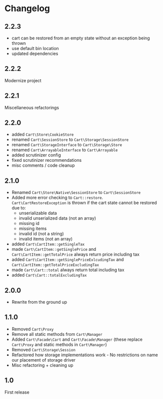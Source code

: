 # Changelog

## 2.2.3

- cart can be restored from an empty state without an exception being thrown
- use default bin location
- updated dependencies

## 2.2.2

Modernize project

## 2.2.1

Miscellaneous refactorings

## 2.2.0

- added `Cart\Store\CookieStore`
- renamed `Cart\SessionStore` to `Cart\Storage\SessionStore`
- renamed `Cart\StorageInterface` to `Cart\Storage\Store`
- renamed `Cart\ArrayableInterface` to `Cart\Arrayable`
- added scrutinizer config
- fixed scrutinizer recommendations
- misc comments / code cleanup

## 2.1.0

- Renamed `Cart\Store\Native\SessionStore` to `Cart\SessionStore`
- Added more error checking to `Cart::restore`. `Cart\CartRestoreException` is thrown if the cart state cannot be restored due to:
    - unserializable data
    - invalid unserialized data (not an array)
    - missing id
    - missing items
    - invalid id (not a string)
    - invalid items (not an array)
- added `Cart\CartItem::getSingleTax`
- made `Cart\CartItem::getSinglePrice` and `Cart\CartItem::getTotalPrice` always return price including tax
- added `Cart\CartItem::getSinglePriceExlcudingTax` and `Cart\CartItem::getTotalPriceExcludingTax`
- made `Cart\Cart::total` always return total including tax
- added `Cart\Cart::totalExcludingTax`

## 2.0.0

- Rewrite from the ground up

## 1.1.0

- Removed `Cart\Proxy`
- Remove all static methods from `Cart\Manager`
- Added `Cart\Facade\Cart` and `Cart\Facade\Manager` (these replace `Cart\Proxy` and static methods in `Cart\Manager`)
- Removed `Cart\Storage\Session`
- Refactored how storage implementations work - No restrictions on name our placement of storage driver
- Misc refactoring + cleaning up

## 1.0

First release
